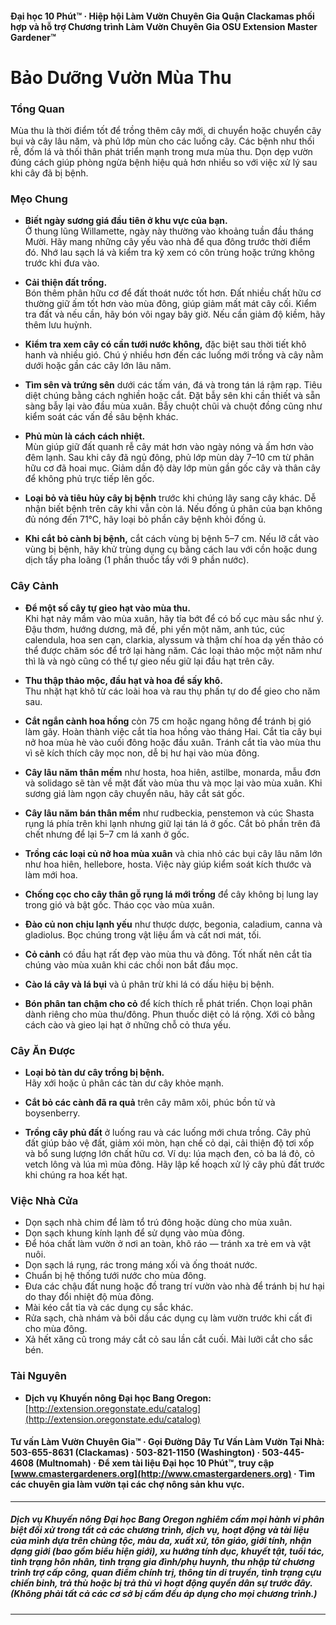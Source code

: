 #### Đại học 10 Phút™ · Hiệp hội Làm Vườn Chuyên Gia Quận Clackamas phối hợp và hỗ trợ Chương trình Làm Vườn Chuyên Gia OSU Extension Master Gardener™

# Bảo Dưỡng Vườn Mùa Thu

### Tổng Quan

Mùa thu là thời điểm tốt để trồng thêm cây mới, di chuyển hoặc chuyển cây bụi và cây lâu năm, và phủ lớp mùn cho các luống cây. Các bệnh như thối rễ, đốm lá và thối thân phát triển mạnh trong mưa mùa thu. Dọn dẹp vườn đúng cách giúp phòng ngừa bệnh hiệu quả hơn nhiều so với việc xử lý sau khi cây đã bị bệnh.

### Mẹo Chung

- **Biết ngày sương giá đầu tiên ở khu vực của bạn.**  
  Ở thung lũng Willamette, ngày này thường vào khoảng tuần đầu tháng Mười. Hãy mang những cây yếu vào nhà để qua đông trước thời điểm đó. Nhớ lau sạch lá và kiểm tra kỹ xem có côn trùng hoặc trứng không trước khi đưa vào.

- **Cải thiện đất trồng.**  
  Bón thêm phân hữu cơ để đất thoát nước tốt hơn. Đất nhiều chất hữu cơ thường giữ ấm tốt hơn vào mùa đông, giúp giảm mất mát cây cối. Kiểm tra đất và nếu cần, hãy bón vôi ngay bây giờ. Nếu cần giảm độ kiềm, hãy thêm lưu huỳnh.

- **Kiểm tra xem cây có cần tưới nước không,** đặc biệt sau thời tiết khô hanh và nhiều gió. Chú ý nhiều hơn đến các luống mới trồng và cây nằm dưới hoặc gần các cây lớn lâu năm.

- **Tìm sên và trứng sên** dưới các tấm ván, đá và trong tán lá rậm rạp. Tiêu diệt chúng bằng cách nghiền hoặc cắt. Đặt bẫy sên khi cần thiết và sẵn sàng bẫy lại vào đầu mùa xuân. Bẫy chuột chũi và chuột đồng cũng như kiểm soát các vấn đề sâu bệnh khác.

- **Phủ mùn là cách cách nhiệt.**  
  Mùn giúp giữ đất quanh rễ cây mát hơn vào ngày nóng và ấm hơn vào đêm lạnh. Sau khi cây đã ngủ đông, phủ lớp mùn dày 7–10 cm từ phân hữu cơ đã hoai mục. Giảm dần độ dày lớp mùn gần gốc cây và thân cây để không phủ trực tiếp lên gốc.

- **Loại bỏ và tiêu hủy cây bị bệnh** trước khi chúng lây sang cây khác. Dễ nhận biết bệnh trên cây khi vẫn còn lá. Nếu đống ủ phân của bạn không đủ nóng đến 71°C, hãy loại bỏ phần cây bệnh khỏi đống ủ.

- **Khi cắt bỏ cành bị bệnh,** cắt cách vùng bị bệnh 5–7 cm. Nếu lỡ cắt vào vùng bị bệnh, hãy khử trùng dụng cụ bằng cách lau với cồn hoặc dung dịch tẩy pha loãng (1 phần thuốc tẩy với 9 phần nước).

### Cây Cảnh

- **Để một số cây tự gieo hạt vào mùa thu.**  
  Khi hạt nảy mầm vào mùa xuân, hãy tỉa bớt để có bố cục màu sắc như ý. Đậu thơm, hướng dương, mã đề, phi yến một năm, anh túc, cúc calendula, hoa sen cạn, clarkia, alyssum và thậm chí hoa dạ yến thảo có thể được chăm sóc để trở lại hàng năm. Các loại thảo mộc một năm như thì là và ngò cũng có thể tự gieo nếu giữ lại đầu hạt trên cây.

- **Thu thập thảo mộc, đầu hạt và hoa để sấy khô.**  
  Thu nhặt hạt khô từ các loài hoa và rau thụ phấn tự do để gieo cho năm sau.

- **Cắt ngắn cành hoa hồng** còn 75 cm hoặc ngang hông để tránh bị gió làm gãy. Hoàn thành việc cắt tỉa hoa hồng vào tháng Hai. Cắt tỉa cây bụi nở hoa mùa hè vào cuối đông hoặc đầu xuân. Tránh cắt tỉa vào mùa thu vì sẽ kích thích cây mọc non, dễ bị hư hại vào mùa đông.

- **Cây lâu năm thân mềm** như hosta, hoa hiên, astilbe, monarda, mẫu đơn và solidago sẽ tàn về mặt đất vào mùa thu và mọc lại vào mùa xuân. Khi sương giá làm ngọn cây chuyển nâu, hãy cắt sát gốc.

- **Cây lâu năm bán thân mềm** như rudbeckia, penstemon và cúc Shasta rụng lá phía trên khi lạnh nhưng giữ lại tán lá ở gốc. Cắt bỏ phần trên đã chết nhưng để lại 5–7 cm lá xanh ở gốc.

- **Trồng các loại củ nở hoa mùa xuân** và chia nhỏ các bụi cây lâu năm lớn như hoa hiên, hellebore, hosta. Việc này giúp kiểm soát kích thước và làm mới hoa.

- **Chống cọc cho cây thân gỗ rụng lá mới trồng** để cây không bị lung lay trong gió và bật gốc. Tháo cọc vào mùa xuân.

- **Đào củ non chịu lạnh yếu** như thược dược, begonia, caladium, canna và gladiolus. Bọc chúng trong vật liệu ẩm và cất nơi mát, tối.

- **Cỏ cảnh** có đầu hạt rất đẹp vào mùa thu và đông. Tốt nhất nên cắt tỉa chúng vào mùa xuân khi các chồi non bắt đầu mọc.

- **Cào lá cây và lá bụi** và ủ phân trừ khi lá có dấu hiệu bị bệnh.

- **Bón phân tan chậm cho cỏ** để kích thích rễ phát triển. Chọn loại phân dành riêng cho mùa thu/đông. Phun thuốc diệt cỏ lá rộng. Xới cỏ bằng cách cào và gieo lại hạt ở những chỗ cỏ thưa yếu.

### Cây Ăn Được

- **Loại bỏ tàn dư cây trồng bị bệnh.**  
  Hãy xới hoặc ủ phân các tàn dư cây khỏe mạnh.

- **Cắt bỏ các cành đã ra quả** trên cây mâm xôi, phúc bồn tử và boysenberry.

- **Trồng cây phủ đất** ở luống rau và các luống mới chưa trồng. Cây phủ đất giúp bảo vệ đất, giảm xói mòn, hạn chế cỏ dại, cải thiện độ tơi xốp và bổ sung lượng lớn chất hữu cơ. Ví dụ: lúa mạch đen, cỏ ba lá đỏ, cỏ vetch lông và lúa mì mùa đông. Hãy lập kế hoạch xử lý cây phủ đất trước khi chúng ra hoa kết hạt.

### Việc Nhà Cửa

- Dọn sạch nhà chim để làm tổ trú đông hoặc dùng cho mùa xuân.
- Dọn sạch khung kính lạnh để sử dụng vào mùa đông.
- Để hóa chất làm vườn ở nơi an toàn, khô ráo — tránh xa trẻ em và vật nuôi.
- Dọn sạch lá rụng, rác trong máng xối và ống thoát nước.
- Chuẩn bị hệ thống tưới nước cho mùa đông.
- Đưa các chậu đất nung hoặc đồ trang trí vườn vào nhà để tránh bị hư hại do thay đổi nhiệt độ mùa đông.
- Mài kéo cắt tỉa và các dụng cụ sắc khác.
- Rửa sạch, chà nhám và bôi dầu các dụng cụ làm vườn trước khi cất đi cho mùa đông.
- Xả hết xăng cũ trong máy cắt cỏ sau lần cắt cuối. Mài lưỡi cắt cho sắc bén.

### Tài Nguyên

- **Dịch vụ Khuyến nông Đại học Bang Oregon:**  
  [http://extension.oregonstate.edu/catalog](http://extension.oregonstate.edu/catalog)

#### Tư vấn Làm Vườn Chuyên Gia™ · Gọi Đường Dây Tư Vấn Làm Vườn Tại Nhà: 503-655-8631 (Clackamas) · 503-821-1150 (Washington) · 503-445-4608 (Multnomah) · Để xem tài liệu Đại học 10 Phút™, truy cập [www.cmastergardeners.org](http://www.cmastergardeners.org) · Tìm các chuyên gia làm vườn tại các chợ nông sản khu vực.

---

##### Dịch vụ Khuyến nông Đại học Bang Oregon nghiêm cấm mọi hành vi phân biệt đối xử trong tất cả các chương trình, dịch vụ, hoạt động và tài liệu của mình dựa trên chủng tộc, màu da, xuất xứ, tôn giáo, giới tính, nhận dạng giới (bao gồm biểu hiện giới), xu hướng tính dục, khuyết tật, tuổi tác, tình trạng hôn nhân, tình trạng gia đình/phụ huynh, thu nhập từ chương trình trợ cấp công, quan điểm chính trị, thông tin di truyền, tình trạng cựu chiến binh, trả thù hoặc bị trả thù vì hoạt động quyền dân sự trước đây. (Không phải tất cả các cơ sở bị cấm đều áp dụng cho mọi chương trình.)
---